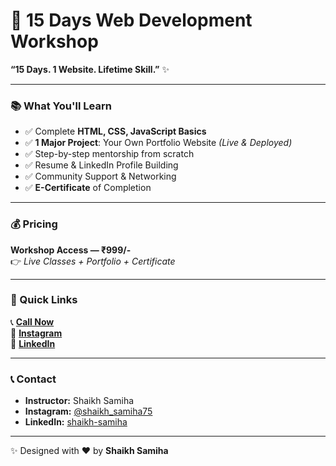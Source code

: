 # 🚀 15 Days Web Development Workshop  

**“15 Days. 1 Website. Lifetime Skill.”** ✨  

---

### 📚 What You'll Learn  

- ✅ Complete **HTML, CSS, JavaScript Basics**  
- ✅ **1 Major Project**: Your Own Portfolio Website *(Live & Deployed)*  
- ✅ Step-by-step mentorship from scratch  
- ✅ Resume & LinkedIn Profile Building  
- ✅ Community Support & Networking  
- ✅ **E-Certificate** of Completion  

---

### 💰 Pricing  

**Workshop Access — ₹999/-**  
👉 *Live Classes  + Portfolio + Certificate*  

---

### 🔗 Quick Links  

📞 **[Call Now](tel:+919175317211)**  
📸 **[Instagram](https://instagram.com/shaikh_samiha75)**  
💼 **[LinkedIn](https://www.linkedin.com/in/shaikh-samiha-024b97245)**  

---

### 📞 Contact  
 
- **Instructor:** Shaikh Samiha  
- **Instagram:** [@shaikh_samiha75](https://instagram.com/shaikh_samiha75)  
- **LinkedIn:** [shaikh-samiha](https://www.linkedin.com/in/shaikh-samiha-024b97245)  

---

✨ Designed with ❤️ by **Shaikh Samiha**
